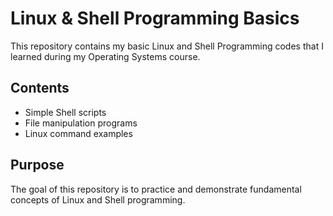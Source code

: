# Linux & Shell Programming Basics

This repository contains my basic Linux and Shell Programming codes that I learned during my Operating Systems course.  

## Contents
- Simple Shell scripts
- File manipulation programs
- Linux command examples

## Purpose
The goal of this repository is to practice and demonstrate fundamental concepts of Linux and Shell programming.


